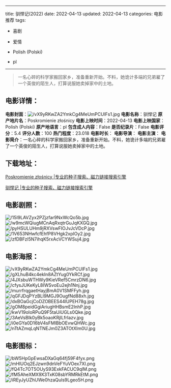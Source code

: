 
---
title: 驯悍记(2022)
date: 2022-04-13
updated: 2022-04-13
categories: 电影推荐
tags:
- 喜剧
- 爱情

- Polish (Polski)
- pl
---


> 一名心碎的科学家搬回家乡，准备重新开始。不料，她诡计多端的兄弟雇了一个英俊的陌生人，打算说服她卖掉家中的土地。

## **电影详情**：

**电影封面**：<img src="https://image.tmdb.org/t/p/w200/vX9yRKwZA2YmkCg4MeUmPCUlFs1.jpg" alt="/vX9yRKwZA2YmkCg4MeUmPCUlFs1.jpg" title="/vX9yRKwZA2YmkCg4MeUmPCUlFs1.jpg">
**电影名称**：驯悍记
**原产地片名**：Poskromienie złośnicy
**电影上映时间**：2022-04-13
**电影上映国家**：Polish (Polski)
**原产地语言**：pl
**包含成人内容**：False
**是否纪录片**：False
**电影评分**：5.4
**评分人数**：100
**热门程度**：23.018
**电影时长**：
**电影导演**：
**电影主演**：
**电影简介**：一名心碎的科学家搬回家乡，准备重新开始。不料，她诡计多端的兄弟雇了一个英俊的陌生人，打算说服她卖掉家中的土地。

## **下载地址**：
[Poskromienie złośnicy |专业的种子搜索、磁力链接搜索引擎](https://movie.amd794.com:2083/?search=Poskromienie%20z%C5%82o%C5%9Bnicy&ordering=&mode=match_phrase&page_size=10&page=1)

[驯悍记 |专业的种子搜索、磁力链接搜索引擎](https://movie.amd794.com:2083/?search=%E9%A9%AF%E6%82%8D%E8%AE%B0&ordering=&mode=match_phrase&page_size=10&page=1)
 

## **电影剧照**：
<img src="https://image.tmdb.org/t/p/original/15I9LAVZyx2PZjzfar9NxWcQo5b.jpg" alt="/15I9LAVZyx2PZjzfar9NxWcQo5b.jpg" title="/15I9LAVZyx2PZjzfar9NxWcQo5b.jpg"><img src="https://image.tmdb.org/t/p/original/w9mcWQiugMCnAqRxqtrGuJqKXGQ.jpg" alt="/w9mcWQiugMCnAqRxqtrGuJqKXGQ.jpg" title="/w9mcWQiugMCnAqRxqtrGuJqKXGQ.jpg"><img src="https://image.tmdb.org/t/p/original/pyHSULUHm9jRXVswFIOJvJcVDcP.jpg" alt="/pyHSULUHm9jRXVswFIOJvJcVDcP.jpg" title="/pyHSULUHm9jRXVswFIOJvJcVDcP.jpg"><img src="https://image.tmdb.org/t/p/original/1V653NHwfcfEhfP8VHgk2xplOy2.jpg" alt="/1V653NHwfcfEhfP8VHgk2xplOy2.jpg" title="/1V653NHwfcfEhfP8VHgk2xplOy2.jpg"><img src="https://image.tmdb.org/t/p/original/zfDBFzl5N7ihqK5rxAcVCYWSuj4.jpg" alt="/zfDBFzl5N7ihqK5rxAcVCYWSuj4.jpg" title="/zfDBFzl5N7ihqK5rxAcVCYWSuj4.jpg">

## **电影海报**：
<img src="https://image.tmdb.org/t/p/original/vX9yRKwZA2YmkCg4MeUmPCUlFs1.jpg" alt="/vX9yRKwZA2YmkCg4MeUmPCUlFs1.jpg" title="/vX9yRKwZA2YmkCg4MeUmPCUlFs1.jpg"><img src="https://image.tmdb.org/t/p/original/gXLhuB4kc4ekIn8AZtYug0YkRCf.jpg" alt="/gXLhuB4kc4ekIn8AZtYug0YkRCf.jpg" title="/gXLhuB4kc4ekIn8AZtYug0YkRCf.jpg"><img src="https://image.tmdb.org/t/p/original/4JXsbuWTHWy9KieVRef5CmrzDN6.jpg" alt="/4JXsbuWTHWy9KieVRef5CmrzDN6.jpg" title="/4JXsbuWTHWy9KieVRef5CmrzDN6.jpg"><img src="https://image.tmdb.org/t/p/original/cfysJUKeKyL8IWSvoEu2ejh1Nnj.jpg" alt="/cfysJUKeKyL8IWSvoEu2ejh1Nnj.jpg" title="/cfysJUKeKyL8IWSvoEu2ejh1Nnj.jpg"><img src="https://image.tmdb.org/t/p/original/murrfrqgaetHayjBmA0V1SMFFyh.jpg" alt="/murrfrqgaetHayjBmA0V1SMFFyh.jpg" title="/murrfrqgaetHayjBmA0V1SMFFyh.jpg"><img src="https://image.tmdb.org/t/p/original/qGFJDqPYzBLl9MGJ9OugfNd88xh.jpg" alt="/qGFJDqPYzBLl9MGJ9OugfNd88xh.jpg" title="/qGFJDqPYzBLl9MGJ9OugfNd88xh.jpg"><img src="https://image.tmdb.org/t/p/original/dxBOaGcjCoDZOBEES44lUPEH78g.jpg" alt="/dxBOaGcjCoDZOBEES44lUPEH78g.jpg" title="/dxBOaGcjCoDZOBEES44lUPEH78g.jpg"><img src="https://image.tmdb.org/t/p/original/gOM8peidGgiAriugHHBsmE2InhP.jpg" alt="/gOM8peidGgiAriugHHBsmE2InhP.jpg" title="/gOM8peidGgiAriugHHBsmE2InhP.jpg"><img src="https://image.tmdb.org/t/p/original/kwV19oIoRPuQ9F5taUiUGLs0Qke.jpg" alt="/kwV19oIoRPuQ9F5taUiUGLs0Qke.jpg" title="/kwV19oIoRPuQ9F5taUiUGLs0Qke.jpg"><img src="https://image.tmdb.org/t/p/original/3AeVsBIk0yBk5oaoKRjlLfrIazv.jpg" alt="/3AeVsBIk0yBk5oaoKRjlLfrIazv.jpg" title="/3AeVsBIk0yBk5oaoKRjlLfrIazv.jpg"><img src="https://image.tmdb.org/t/p/original/i0eGYa0D16bV4sFMlBbOEvwQHWc.jpg" alt="/i0eGYa0D16bV4sFMlBbOEvwQHWc.jpg" title="/i0eGYa0D16bV4sFMlBbOEvwQHWc.jpg"><img src="https://image.tmdb.org/t/p/original/nTtAZmqLqNTNEJm0Z3ATOtXIm0U.jpg" alt="/nTtAZmqLqNTNEJm0Z3ATOtXIm0U.jpg" title="/nTtAZmqLqNTNEJm0Z3ATOtXIm0U.jpg">

## **电影图标**：
<img src="https://image.tmdb.org/t/p/original/bW5HpGpEwsaDXaGq64fj59F4fyx.png" alt="/bW5HpGpEwsaDXaGq64fj59F4fyx.png" title="/bW5HpGpEwsaDXaGq64fj59F4fyx.png"><img src="https://image.tmdb.org/t/p/original/mHlUOq2EJzwn9dnVeFYuVOex7XI.png" alt="/mHlUOq2EJzwn9dnVeFYuVOex7XI.png" title="/mHlUOq2EJzwn9dnVeFYuVOex7XI.png"><img src="https://image.tmdb.org/t/p/original/fQ4Tc7OT5OUyS93ExkFACUC9qlM.png" alt="/fQ4Tc7OT5OUyS93ExkFACUC9qlM.png" title="/fQ4Tc7OT5OUyS93ExkFACUC9qlM.png"><img src="https://image.tmdb.org/t/p/original/fM5AheXMX9X3TxK08sbYRMRkEtM.png" alt="/fM5AheXMX9X3TxK08sbYRMRkEtM.png" title="/fM5AheXMX9X3TxK08sbYRMRkEtM.png"><img src="https://image.tmdb.org/t/p/original/iREyJyUZhUWe0hzaQuls9Lgeo5H.png" alt="/iREyJyUZhUWe0hzaQuls9Lgeo5H.png" title="/iREyJyUZhUWe0hzaQuls9Lgeo5H.png">
